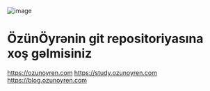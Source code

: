 ![image](https://github.com/ozunoyren/.github/assets/1143625/f2892595-1f55-4d97-8bf4-5ef1b216955b)

# ÖzünÖyrənin git repositoriyasına xoş gəlmisiniz

https://ozunoyren.com
https://study.ozunoyren.com
https://blog.ozunoyren.com
